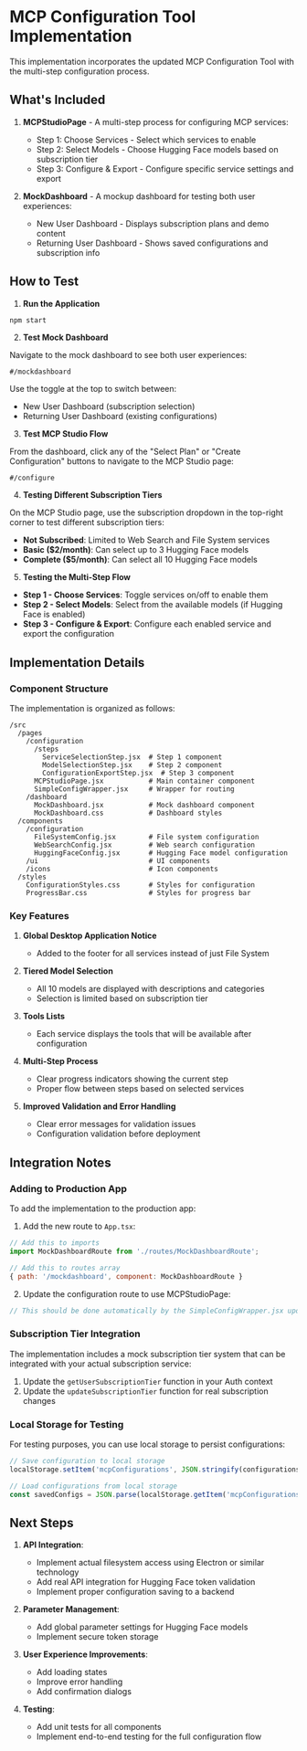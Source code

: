 # MCP Configuration Tool Implementation

This implementation incorporates the updated MCP Configuration Tool with the multi-step configuration process.

## What's Included

1. **MCPStudioPage** - A multi-step process for configuring MCP services:
   - Step 1: Choose Services - Select which services to enable
   - Step 2: Select Models - Choose Hugging Face models based on subscription tier
   - Step 3: Configure & Export - Configure specific service settings and export

2. **MockDashboard** - A mockup dashboard for testing both user experiences:
   - New User Dashboard - Displays subscription plans and demo content
   - Returning User Dashboard - Shows saved configurations and subscription info

## How to Test

1. **Run the Application**

```bash
npm start
```

2. **Test Mock Dashboard**

Navigate to the mock dashboard to see both user experiences:

```
#/mockdashboard
```

Use the toggle at the top to switch between:
- New User Dashboard (subscription selection)
- Returning User Dashboard (existing configurations)

3. **Test MCP Studio Flow**

From the dashboard, click any of the "Select Plan" or "Create Configuration" buttons to navigate to the MCP Studio page:

```
#/configure
```

4. **Testing Different Subscription Tiers**

On the MCP Studio page, use the subscription dropdown in the top-right corner to test different subscription tiers:
- **Not Subscribed**: Limited to Web Search and File System services
- **Basic ($2/month)**: Can select up to 3 Hugging Face models
- **Complete ($5/month)**: Can select all 10 Hugging Face models

5. **Testing the Multi-Step Flow**

- **Step 1 - Choose Services**: Toggle services on/off to enable them
- **Step 2 - Select Models**: Select from the available models (if Hugging Face is enabled)
- **Step 3 - Configure & Export**: Configure each enabled service and export the configuration

## Implementation Details

### Component Structure

The implementation is organized as follows:

```
/src
  /pages
    /configuration
      /steps
        ServiceSelectionStep.jsx  # Step 1 component
        ModelSelectionStep.jsx    # Step 2 component
        ConfigurationExportStep.jsx  # Step 3 component
      MCPStudioPage.jsx           # Main container component
      SimpleConfigWrapper.jsx     # Wrapper for routing
    /dashboard
      MockDashboard.jsx           # Mock dashboard component
      MockDashboard.css           # Dashboard styles
  /components
    /configuration
      FileSystemConfig.jsx        # File system configuration
      WebSearchConfig.jsx         # Web search configuration
      HuggingFaceConfig.jsx       # Hugging Face model configuration
    /ui                           # UI components
    /icons                        # Icon components
  /styles
    ConfigurationStyles.css       # Styles for configuration
    ProgressBar.css               # Styles for progress bar
```

### Key Features

1. **Global Desktop Application Notice**
   - Added to the footer for all services instead of just File System

2. **Tiered Model Selection**
   - All 10 models are displayed with descriptions and categories
   - Selection is limited based on subscription tier

3. **Tools Lists**
   - Each service displays the tools that will be available after configuration

4. **Multi-Step Process**
   - Clear progress indicators showing the current step
   - Proper flow between steps based on selected services

5. **Improved Validation and Error Handling**
   - Clear error messages for validation issues
   - Configuration validation before deployment

## Integration Notes

### Adding to Production App

To add the implementation to the production app:

1. Add the new route to `App.tsx`:

```jsx
// Add this to imports
import MockDashboardRoute from './routes/MockDashboardRoute';

// Add this to routes array
{ path: '/mockdashboard', component: MockDashboardRoute }
```

2. Update the configuration route to use MCPStudioPage:

```jsx
// This should be done automatically by the SimpleConfigWrapper.jsx update
```

### Subscription Tier Integration

The implementation includes a mock subscription tier system that can be integrated with your actual subscription service:

1. Update the `getUserSubscriptionTier` function in your Auth context
2. Update the `updateSubscriptionTier` function for real subscription changes

### Local Storage for Testing

For testing purposes, you can use local storage to persist configurations:

```javascript
// Save configuration to local storage
localStorage.setItem('mcpConfigurations', JSON.stringify(configurations));

// Load configurations from local storage
const savedConfigs = JSON.parse(localStorage.getItem('mcpConfigurations') || '[]');
```

## Next Steps

1. **API Integration**:
   - Implement actual filesystem access using Electron or similar technology
   - Add real API integration for Hugging Face token validation
   - Implement proper configuration saving to a backend

2. **Parameter Management**:
   - Add global parameter settings for Hugging Face models
   - Implement secure token storage

3. **User Experience Improvements**:
   - Add loading states
   - Improve error handling
   - Add confirmation dialogs

4. **Testing**:
   - Add unit tests for all components
   - Implement end-to-end testing for the full configuration flow